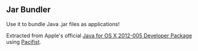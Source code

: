 Jar Bundler
---
Use it to bundle Java .jar files as applications!

Extracted from Apple's official [Java for OS X 2012-005 Developer Package](https://developer.apple.com/downloads/index.action?name=Java%20for%20OS%20X%202012-005%20Developer%20Package) using [Pacifist](http://www.charlessoft.com/).
